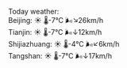 Today weather:  
Beijing: ☀️   🌡️-7°C 🌬️↘26km/h  
Tianjin: ☀️   🌡️-7°C 🌬️↓12km/h  
Shijiazhuang: ☀️   🌡️-4°C 🌬️↙6km/h  
Tangshan: ☀️   🌡️-7°C 🌬️↓17km/h  
